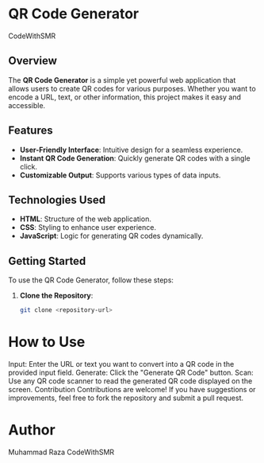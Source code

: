 # QR Code Generator
CodeWithSMR


## Overview
The **QR Code Generator** is a simple yet powerful web application that allows users to create QR codes for various purposes. Whether you want to encode a URL, text, or other information, this project makes it easy and accessible.

## Features
- **User-Friendly Interface**: Intuitive design for a seamless experience.
- **Instant QR Code Generation**: Quickly generate QR codes with a single click.
- **Customizable Output**: Supports various types of data inputs.

## Technologies Used
- **HTML**: Structure of the web application.
- **CSS**: Styling to enhance user experience.
- **JavaScript**: Logic for generating QR codes dynamically.

## Getting Started
To use the QR Code Generator, follow these steps:

1. **Clone the Repository**:
   ```bash
   git clone <repository-url>


# How to Use
Input: Enter the URL or text you want to convert into a QR code in the provided input field.
Generate: Click the "Generate QR Code" button.
Scan: Use any QR code scanner to read the generated QR code displayed on the screen.
Contribution
Contributions are welcome! If you have suggestions or improvements, feel free to fork the repository and submit a pull request.

# Author
Muhammad Raza
CodeWithSMR
  
